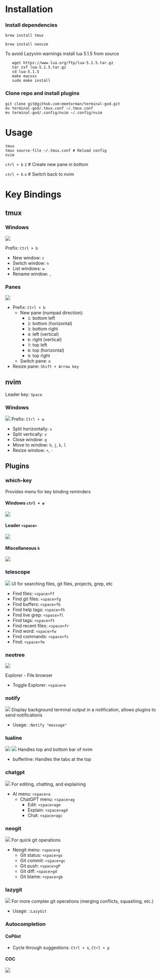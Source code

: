# Installation

### Install dependencies
``` brew install tmux ```

``` brew install neovim ```

To avoid Lazyvim warnings install lua 5.1.5 from source
```
   wget https://www.lua.org/ftp/lua-5.1.5.tar.gz
   tar zxf lua-5.1.5.tar.gz
   cd lua-5.1.5
   make macosx
   sudo make install
```

### Clone repo and install plugins
```
git clone git@github.com:meetorman/terminal-god.git
mv terminal-god/.tmux.conf ~/.tmux.conf
mv terminal-god/.config/nvim ~/.config/nvim
```

# Usage

```
tmux
tmux source-file ~/.tmux.conf # Reload config
nvim
```
`ctrl + b` `2` # Create new pane in bottom

`ctrl + b` `o` # Switch back to nvim


# Key Bindings

## tmux

### Windows
![](./readme/tmux-windows.png)

Prefix: `Ctrl + b`
- New window: `c`
- Switch window: `n`
- List windows: `w`
- Rename window: `,`

### Panes
![](./readme/tmux-panes.png)

- Prefix: `Ctrl + b`
  - New pane (numpad direction):
    - `1`: bottom left
    - `2`: bottom (horizontal)
    - `3`: bottom right
    - `4`: left (vertical)
    - `6`: right (vertical)
    - `7`: top left
    - `8`: top (horizontal)
    - `9`: top right
  - Switch pane: `o`
- Resize pane: `Shift + Arrow key`

## nvim

Leader key: `Space`

### Windows
![](./readme/nvim-windows.png)
Prefix: `Ctrl + w`
- Split horizontally: `s`
- Split vertically: `v`
- Close window: `q`
- Move to window: `h`, `j`, `k`, `l`
- Resize window: `+`, `-`

## Plugins

### which-key
Provides menu for key binding reminders
#### Windows `ctrl + w`
![](./readme/which-key-windows.png)
#### Leader `<space>`
![](./readme/which-key-leader.png)
#### Miscellaneous `k`
![](./readme/which-key-z.png)

### telescope
![](./readme/telescope.png)
UI for searching files, git files, projects, grep, etc
- Find files: `<space>ff`
- Find git files: `<space>fg`
- Find buffers: `<space>fb`
- Find help tags: `<space>fh`
- Find live grep: `<space>fl`
- Find tags: `<space>ft`
- Find recent files: `<space>fr`
- Find word: `<space>fw`
- Find commands: `<space>fc`
- Find: `<space>fm`

### neotree
![](./readme/neotree.png)

Explorer - File browser
- Toggle Explorer: `<space>e`

### notify
![](./readme/notify.png)
Display background terminal output in a notification, allows plugins to send notifications
- Usage: `:Notify "message"`

### lualine
![](./readme/lualine-top.png)
![](./readme/lualine-bottom.png)
Handles top and bottom bar of nvim
- bufferline: Handles the tabs at the top

### chatgpt
![](./readme/chatgpt.png)
For editing, chatting, and explaining
- AI menu: `<space>a`
  - ChatGPT menu: `<space>ag`
    - Edit: `<space>age`
    - Explain: `<space>agd`
    - Chat: `<space>agc`

### neogit
![](./readme/neogit.png)
For quick git operations
- Neogit menu: `<space>g`
  - Git status: `<space>gs`
  - Git commit: `<space>gc`
  - Git push: `<space>gP`
  - Git diff: `<space>gd`
  - Git blame: `<space>gb`

### lazygit
![](./readme/lazygit.png)
For more complex git operations (merging conflicts, squashing, etc.)
- Usage: `:LazyGit`

### Autocompletion
#### CoPilot
- Cycle through suggestions: `Ctrl + n`, `Ctrl + p`
#### COC
![](./readme/coc.png)

